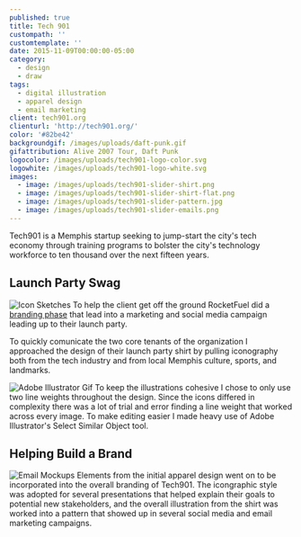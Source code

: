 ```yaml
---
published: true
title: Tech 901
custompath: ''
customtemplate: ''
date: 2015-11-09T00:00:00-05:00
category:
  - design
  - draw
tags:
  - digital illustration
  - apparel design
  - email marketing
client: tech901.org
clienturl: 'http://tech901.org/'
color: '#82be42'
backgroundgif: /images/uploads/daft-punk.gif
gifattribution: Alive 2007 Tour, Daft Punk
logocolor: /images/uploads/tech901-logo-color.svg
logowhite: /images/uploads/tech901-logo-white.svg
images:
  - image: /images/uploads/tech901-slider-shirt.png
  - image: /images/uploads/tech901-slider-shirt-flat.png
  - image: /images/uploads/tech901-slider-pattern.jpg
  - image: /images/uploads/tech901-slider-emails.png
---
```


Tech901 is a Memphis startup seeking to jump-start the city's tech economy through training programs to bolster the city's technology workforce to ten thousand over the next fifteen years.

## Launch Party Swag

<img src="/images/uploads/shirt-sketch.jpg" alt="Icon Sketches" class="right" />
To help the client get off the ground RocketFuel did a <a href="http://www.gorocketfuel.com/work/tech901/" target="_blank">branding phase</a> that lead into a marketing and social media campaign leading up to their launch party.


To quickly comunicate the two core tenants of the organization I approached the design of their launch party shirt by pulling iconography both from the tech industry and from local Memphis culture, sports, and landmarks.

<img src="/images/uploads/lineweight.gif" alt="Adobe Illustrator Gif" class="full" />
To keep the illustrations cohesive I chose to only use two line weights throughout the design. Since the icons differed in complexity there was a lot of trial and error finding a line weight that worked across every image. To make editing easier I made heavy use of Adobe Illustrator's Select Similar Object tool.

## Helping Build a Brand

<img src="/images/uploads/emails.png" alt="Email Mockups" class="right" />
Elements from the initial apparel design went on to be incorporated into the overall branding of Tech901. The icongraphic style was adopted for several presentations that helped explain their goals to potential new stakeholders, and the overall illustration from the shirt was worked into a pattern that showed up in several social media and email marketing campaigns.
